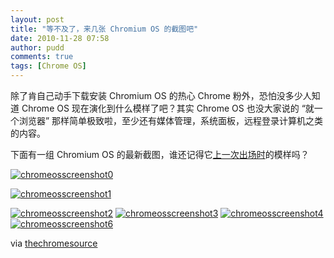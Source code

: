 ```yaml
---
layout: post
title: "等不及了，来几张 Chromium OS 的截图吧"
date: 2010-11-28 07:58
author: pudd
comments: true
tags: [Chrome OS]
---
```

除了肯自己动手下载安装 Chromium OS 的热心 Chrome 粉外，恐怕没多少人知道 Chrome OS 现在演化到什么模样了吧？其实 Chrome OS 也没大家说的 “就一个浏览器” 那样简单极致啦，至少还有媒体管理，系统面板，远程登录计算机之类的内容。

下面有一组 Chromium OS 的最新截图，谁还记得它[上一次出场时](http://www.chromi.org/archives/7521)的模样吗？

<a href="http://img.chromi.org/2010/11/chromeosscreenshot0.png">![](http://img.chromi.org/2010/11/chromeosscreenshot0-550x309.png "chromeosscreenshot0")</a>

<a href="http://img.chromi.org/2010/11/chromeosscreenshot1.png">![](http://img.chromi.org/2010/11/chromeosscreenshot1-550x309.png "chromeosscreenshot1")</a>
<!--more-->
<a href="http://img.chromi.org/2010/11/chromeosscreenshot2.png">![](http://img.chromi.org/2010/11/chromeosscreenshot2-550x309.png "chromeosscreenshot2")</a>
<a href="http://img.chromi.org/2010/11/chromeosscreenshot3.png">![](http://img.chromi.org/2010/11/chromeosscreenshot3-550x309.png "chromeosscreenshot3")</a>
<a href="http://img.chromi.org/2010/11/chromeosscreenshot4.png">![](http://img.chromi.org/2010/11/chromeosscreenshot4-550x309.png "chromeosscreenshot4")</a>
<a href="http://img.chromi.org/2010/11/chromeosscreenshot6.png">![](http://img.chromi.org/2010/11/chromeosscreenshot6-550x309.png "chromeosscreenshot6")</a>

via [thechromesource](http://www.thechromesource.com/how-about-some-more-chrome-os-screenshots-no-problem/?utm_source=feedburner&utm_medium=feed&utm_campaign=Feed:+thechromesource+(thechromesource))


